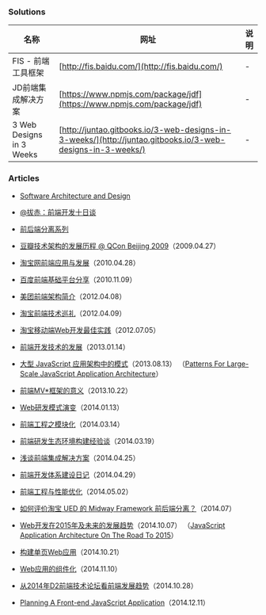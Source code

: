 ### Solutions

 名称 | 网址 | 说明
------ | ------ | ------
FIS - 前端工具框架 | [http://fis.baidu.com/](http://fis.baidu.com/) | -
JD前端集成解决方案 | [https://www.npmjs.com/package/jdf](https://www.npmjs.com/package/jdf) | -
3 Web Designs in 3 Weeks | [http://juntao.gitbooks.io/3-web-designs-in-3-weeks/](http://juntao.gitbooks.io/3-web-designs-in-3-weeks/) | -

### Articles

- [Software Architecture and Design](http://msdn.microsoft.com/en-us/library/ee658093.aspx)

- [@拔赤：前端开发十日谈](http://blog.jobbole.com/25114/)

- [前后端分离系列](http://ued.taobao.org/blog/tag/前后端分离/)

- [豆瓣技术架构的发展历程 @ QCon Beijing 2009](http://www.slideshare.net/hongqn/qcon-beijing-2009)（2009.04.27）

- [淘宝网前端应用与发展](http://www.slideshare.net/taobaoued/ss-3879381)（2010.04.28）

- [百度前端基础平台分享](http://www.slideshare.net/tiantianli/ss-5710372)（2010.11.09）

- [美团前端架构简介](http://www.slideshare.net/panweizeng/ss-12313802)（2012.04.08）

- [淘宝前端技术巡礼](http://www.slideshare.net/lijing00333/ss-12323405)（2012.04.09）

- [淘宝移动端Web开发最佳实践](http://www.slideshare.net/lijing00333/web-13546648)（2012.07.05）

- [前端开发技术的发展](https://github.com/xufei/blog/blob/master/posts/2013-01-14-前端开发技术的发展.md)（2013.01.14）

- [大型 JavaScript 应用架构中的模式](http://nuysoft.com/2013/08/13/large-scale-javascript/)（2013.08.13）
（[Patterns For Large-Scale JavaScript Application Architecture](http://addyosmani.com/largescalejavascript/)）

- [前端MV*框架的意义](https://github.com/xufei/blog/blob/master/posts/2013-10-22-前端MV☆框架的意义.md)（2013.10.22）

- [Web研发模式演变](https://github.com/lifesinger/lifesinger.github.com/issues/184)（2014.01.13）

- [前端工程之模块化](http://fex.baidu.com/blog/2014/03/fis-module/)（2014.03.14）

- [前端研发生态环境构建经验谈](http://www.csdn.net/article/2014-03-19/2818831)（2014.03.19）

- [浅谈前端集成解决方案](https://github.com/fouber/blog/issues/1)（2014.04.25）

- [前端开发体系建设日记](https://github.com/fouber/blog/issues/2)（2014.04.29）

- [前端工程与性能优化](https://github.com/fouber/blog/issues/3)（2014.05.02）

- [如何评价淘宝 UED 的 Midway Framework 前后端分离？](http://www.zhihu.com/question/23512853)（2014.07）

- [Web开发在2015年及未来的发展趋势](http://blog.jobbole.com/77833/)（2014.10.07）
（[JavaScript Application Architecture On The Road To 2015](https://medium.com/@addyosmani/javascript-application-architecture-on-the-road-to-2015-d8125811101b)）

- [构建单页Web应用](https://github.com/xufei/blog/issues/5)（2014.10.21）

- [Web应用的组件化](https://github.com/xufei/blog/issues/6)（2014.11.10）

- [从2014年D2前端技术论坛看前端发展趋势](http://blog.csdn.net/offbye/article/details/40561037)（2014.10.28）

- [Planning A Front-end JavaScript Application](http://developer.telerik.com/featured/planning-front-end-javascript-application/)（2014.12.11）